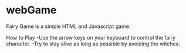 # webGame
Fairy Game is a simple HTML and Javascript game.

How to Play
-Use the arrow keys on your keyboard to control the fairy character.
-Try to stay alive as long as possible by avoiding the witches.
